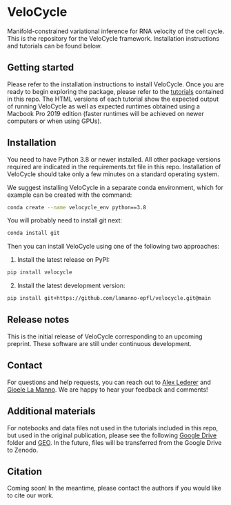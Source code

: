 # VeloCycle

Manifold-constrained variational inference for RNA velocity of the cell cycle. This is the repository for the VeloCycle framework. Installation instructions and tutorials can be found below.

## Getting started

Please refer to the installation instructions to install VeloCycle. Once you are ready to begin exploring the package, please refer to the [tutorials](https://github.com/lamanno-epfl/velocycle/tree/main/tutorials) contained in this repo. The HTML versions of each tutorial show the expected output of running VeloCycle as well as expected runtimes obtained using a Macbook Pro 2019 edition (faster runtimes will be achieved on newer computers or when using GPUs).

## Installation

You need to have Python 3.8 or newer installed. All other package versions required are indicated in the requirements.txt file in this repo. Installation of VeloCycle should take only a few minutes on a standard operating system.

We suggest installing VeloCycle in a separate conda environment, which for example can be created with the command:

```bash
conda create --name velocycle_env python==3.8
```

You will probably need to install git next:

```bash
conda install git
```

Then you can install VeloCycle using one of the following two approaches:

1. Install the latest release on PyPI:

```bash
pip install velocycle
```

2. Install the latest development version:

```bash
pip install git+https://github.com/lamanno-epfl/velocycle.git@main
```

## Release notes

This is the initial release of VeloCycle corresponding to an upcoming preprint. These software are still under continuous development.

## Contact

For questions and help requests, you can reach out to [Alex Lederer](mailto:alex.lederer@epfl.ch) and [Gioele La Manno](mailto:gioele.lamanno@epfl.ch). We are happy to hear your feedback and comments!

## Additional materials

For notebooks and data files not used in the tutorials included in this repo, but used in the original publication, please see the following [Google Drive](https://drive.google.com/drive/folders/1G_VPLpD8trPBZ8F8h7cBzcPPkKPn2Fik?usp=drive_link) folder and [GEO](https://www.ncbi.nlm.nih.gov/geo/query/acc.cgi?acc=GSE250148). In the future, files will be transferred from the Google Drive to Zenodo.

## Citation

Coming soon! In the meantime, please contact the authors if you would like to cite our work.
